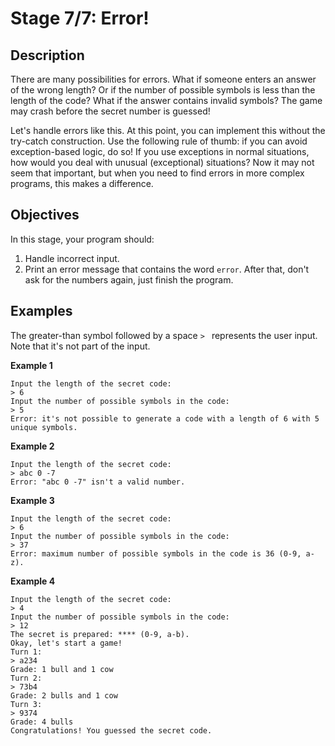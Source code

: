 # Stage 7/7: Error!

## Description
There are many possibilities for errors. What if someone enters an answer of the wrong length? Or if the number of possible symbols is less than the length of the code? What if the answer contains invalid symbols? The game may crash before the secret number is guessed!

Let's handle errors like this. At this point, you can implement this without the try-catch construction. Use the following rule of thumb: if you can avoid exception-based logic, do so! If you use exceptions in normal situations, how would you deal with unusual (exceptional) situations? Now it may not seem that important, but when you need to find errors in more complex programs, this makes a difference.

## Objectives
In this stage, your program should:

1. Handle incorrect input.
2. Print an error message that contains the word `error`. After that, don't ask for the numbers again, just finish the program.
## Examples
The greater-than symbol followed by a space `> ` represents the user input. Note that it's not part of the input.

**Example 1**
```text
Input the length of the secret code:
> 6
Input the number of possible symbols in the code:
> 5
Error: it's not possible to generate a code with a length of 6 with 5 unique symbols.
```
**Example 2**
```text
Input the length of the secret code:
> abc 0 -7
Error: "abc 0 -7" isn't a valid number.
```
**Example 3**
```text
Input the length of the secret code:
> 6
Input the number of possible symbols in the code:
> 37
Error: maximum number of possible symbols in the code is 36 (0-9, a-z).
```
**Example 4**
```text
Input the length of the secret code:
> 4
Input the number of possible symbols in the code:
> 12
The secret is prepared: **** (0-9, a-b).
Okay, let's start a game!
Turn 1:
> a234
Grade: 1 bull and 1 cow
Turn 2:
> 73b4
Grade: 2 bulls and 1 cow
Turn 3:
> 9374
Grade: 4 bulls
Congratulations! You guessed the secret code.
```